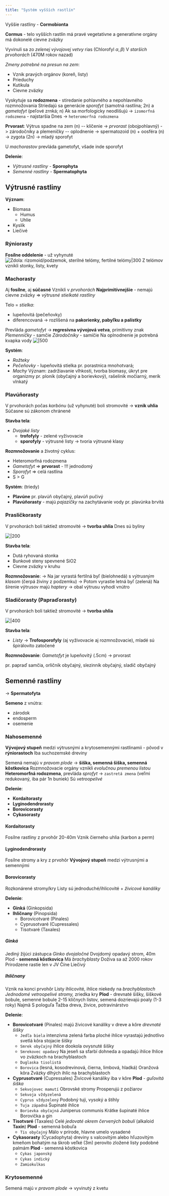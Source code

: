```yaml
---
title: "Systém vyšších rastlín"
---
```


Vyššie rastliny - $\textbf{Cormobionta}$

**Cormus** - telo vyšších rastlín
	má pravé vegetatívne a generatívne orgány
	má dokonelé cievne zväzky

Vyvinuli sa zo *zelenej vývojovej vetvy* rias ($\text{Chlorofyl }\alpha,\beta$)
V *starších prvohorách* (470M rokov nazad)

*Zmeny potrebné na presun na zem*:
- Vznik pravých orgánov (koreň, listy)
- Prieduchy
- Kutikula
- Cievne zväzky

Vyskytuje sa **rodozmena** - stiredanie pohlavného a nepohlavného rozmnožovania
Striedajú sa generácie *sporofyt* (samotná rastlina; 2n) a *gametofyt* (peľové zrnká; n)
Ak sa morfologicky neodlišujú -> `izomorfná rodozmena` - najstaršia
Dnes -> `heteromorfná rodozmena`

**Prvorast**:
Výtrus spadne na zem (n) -- klíčenie -> *prvorast* (obojpohlavný) -> zárodočníky a plemeníčky -- oplodnenie -> spermatozoid (n) + oosféra (n) -> zygota (2n) -> mladý sporofyt

U *machorastov* prevláda gametofyt, všade inde sporofyt

**Delenie**:
- *Výtrusné rastliny* - $\textbf{Sporophyta}$
- *Semenné rastliny* - $\textbf{Spermatophyta}$

## Výtrusné rastliny
**Význam**:
- Biomasa
	- Humus
	- Uhlie
- Kyslík
- Liečivé

### Rýniorasty
**Fosílne oddelenie** - už vyhynuté
![Zdola: rizomoid/podzemok, sterilné telómy, fertilné telómy|300](attachments/ryniorasty.png)
Z telómov vznikli stonky, listy, kvety

### Machorasty
Aj **fosílne**, aj **súčasné**
Vznikli v *prvohorách*
**Najprimitívnejšie** - nemajú cievne zväzky => *výtrusné stielkaté rastliny*

Telo = *stielka*:
- lupeňovitá (pečeňovky)
- diferencovaná -> rozlíšená na **pakorienky, pabyľku a palístky**

Prevláda *gametofyt* -> **regresívna vývojová vetva**, primitívny znak
*Plemenničky* - samčie
*Zárodočníky* - samičie
Na oplnodnenie je potrebná kvapka vody
![|500](attachments/machorasty.png)

**Systém**:
- *Rožteky*
- *Pečeňovky* - lupeňovitá stielka
	pr. porastnica mnohotvará; 
- *Machy* 
	Význam: zadržiavanie vlhkosti, tvorba biomasy, úkryt pre organizmy
	pr. ploník (obyčajný a borievkový), rašelinik močiarný, merík vlnkatý

### Plavúňorasty
V prvohorách počas *karbónu* (už vyhynuté) boli stromovité -> **vznik uhlia**
Súčasne sú zákonom chránené

**Stavba tela**:
- *Dvojaké listy*
	- $\textbf{trofofyly}$ - zelené vyživovacie 
	- $\textbf{sporofyly}$ - výtrusné listy  -> tvoria výtrusné klasy

**Rozmnožovanie** a životný cyklus:
- Heteromorfná rodozmena
- *Gametofyt* => **prvorast** - !!! jednodomý
- *Sporofyt* => celá rastlina
- S > G

**Systém**: (triedy)
- $\textbf{Plavúne}$ 
	pr. plavúň obyčajný, plavúň pučivý
- $\textbf{Plavúňorasty}$ - majú *pajazíčky* na zachytávanie vody
	pr. plavúnka brvitá

### Prasličkorasty
V prvohorách boli taktiež stromovité -> **tvorba uhlia**
Dnes sú byliny

![|200](attachments/praslička.png)

**Stavba tela**:
- Dutá ryhovaná stonka
- Bunkové steny spevnené SiO2
- Cievne zväzky v kruhu

**Rozmnožovanie**:
-> Na jar vyrastá fertilná byľ (bielohnedá) s *výtrusným klasom* (čerpá živiny z podzemku)
-> Potom vyrastie letná byľ (zelená)
Na šírenie výtrusov majú *haptery* -> obal výtrusu vyhodí vnútro

### Sladičorasty (Papraďorasty)
V prvohorách boli taktiež stromovité -> **tvorba uhlia**

![|400](attachments/papraďorasty.png)

**Stavba tela**:
- *Listy* -> $\textbf{Trofosporofyly}$ (aj vyživovacie aj rozmnožovacie), mladé sú špirálovito zatočené

**Rozmnožovanie**:
*Gametofyt* je lupeňovitý (.5cm) -> prvorast

pr. papraď samčia, orličník obyčajný, slezinník obyčajný, sladič obyčajný

## Semenné rastliny
-> $\textbf{Spermatofyta}$

**Semeno** z vnútra:
- zárodok
- endosperm
- osemenie

### Nahosemenné
**Vývojový stupeň** medzi výtrusnými a krytosemennými rastlinamii - pôvod v $\textbf{rýniorastoch}$
Iba suchozemské dreviny

Semená nemajú v *pravom plode* -> **šiška, semenná šiška, semenná kôstkovica**
Rozmnožovacie orgány vznikli *evolučnou premenou listou*
**Heteromorfná rodozmena**, prevláda *sprofyt* -> `zastretá zmena` (veľmi redukovaný, iba pár 1n buniek)
Sú *vetroopelivé*

**Delenie**:
- $\textbf{Kordaitorasty}$
- $\textbf{Lyginodendrorasty}$
- $\textbf{Borovicorasty}$
- $\textbf{Cykasorasty}$

#### Kordaitorasty
Fosílne rastliny z prvohôr
20-40m
Vznik čierneho uhlia (karbon a perm)

#### Lyginodendrorasty
Fosílne stromy a kry z prvohôr
**Vývojový stupeň** medzi výtrusnými a semennými

#### Borovicorasty
Rozkonárené stromy/kry
Listy sú jednoduché/ihlicovité + *živicové kanáliky*

**Delenie**:
- $\textbf{Ginká}$ (Ginkopsida)
- $\textbf{Ihličnany}$ (Pinopsida)
	- Borovicotvaré (Pinales)
	- Cyprusotvaré (Cupressales)
	- Tisotvaré (Taxales)

##### Ginká
Jediný žijúci zástupca *Ginko dvojaločné*
Dvojdomý opadavý strom, 40m
Plod - **semenná kôstkovica**
Má *brachyblasty*
Doživa sa až 2000 rokov
Prirodzene rastie len v JV Číne
Liečivý

##### Ihličnany
Vznik na konci prvohôr
Listy ihlicovité, ihlice niekedy na *brachyblastoch*
*Jednodomé vetroopelivé stromy,* zriedka kry
**Plod** - drevnaté šišky, šiškové bobule, semenné bobule
2-15 klíčnych listov, semená dozrievajú poaly (1-3 roky)
Najmä S pologuľa
Ťažba dreva, živice, potravinárstvo

**Delenie**:
- $\textbf{Borovicotvaré}$ (Pinales)
	majú živicové kanáliky v dreve a kôre
	*drevnaté šišky*
	- `Jedľa biela`
		intenzívna zelená farba
		ploché ihlice vyrastajú jednotlivo
		svetlá kôra
		stojacie šišky
	- `Smrek obyčajný`
		ihlice dookola
		ovysnuté šišky
	- `Smrekovec opadavý`
		Na jeseň sa sfarbí dohneda a opadajú ihlice
		Ihlice vo zväzkoch na brachyblastoch
	- `Duglaska tisolistá`
	- `Borovica` (lesná, kosodrevinová, čierna, limbová, hladká)
		Oranžová kôra
		Zväzky dlhých ihlíc na brachyblastoch
- $\textbf{Cyprusotvaré}$ (Cupressales)
	Živicové kanáliky iba v kôre
	**Plod** - *guľovitá šiška*
	- `Sekvojovec mamutí`
		Obrovské stromy
		Prosperujú z požiarov
	- `Sekvoja vždyzelená`
	- `Cyprus vždyzelený`
		Podobný tuji, vysoký a štíhly
	- `Tuja západná`
		Šupinaté ihlice
	- `Borievka obyčajná`
		Juniperus communis
		Krátke šupinaté ihlice
		Borovička a gin
- $\textbf{Tisotvaré}$ (Taxales)
	Celé *jedovaté okrem červených bobulí* (alkaloid $\textbf{Taxín}$)
	**Plod** - semenná bobuľa
	- `Tis obyčajný`
		Málo v prírode, hlavne umelo vysadené
- $\textbf{Cykasorasty}$ (Cycadophyta)
	dreviny s valcovitým alebo hľuzovitým kmeňom bohatým na škrob
	veľké (3m) perovito zložené listy
	podobné palmám
	**Plod** - semenná kôstkovica
	- `Cykas japonský`
	- `Cykas indický`
	- `Zamiokulkas`


### Krytosemenné
Semená majú v *pravom plode* -> vyvinutý z kvetu